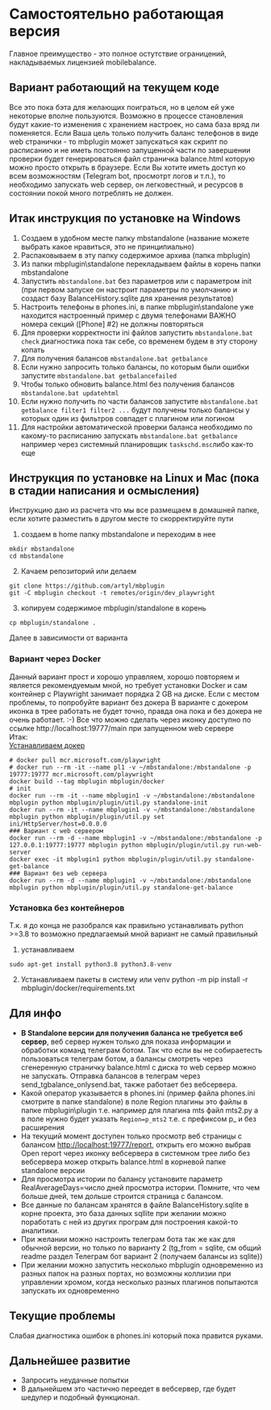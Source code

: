 # Самостоятельно работающая версия
Главное преимущество - это полное остутствие ограницений, накладываемых лицензией mobilebalance.

## Вариант работающий на текущем коде

Все это пока бэта для желающих поиграться, но в целом ей уже некоторые вполне пользуются. Возможно в процессе становления будут какие-то изменения с хранением настроек, но сама база вряд ли поменяется.
Если Ваша цель только получить баланс телефонов в виде web странички - то mbplugin может запускаться как скрипт по расписанию и не иметь постоянно запущенной части по завершении проверки будет генерироваться файл страничка balance.html
которую можно просто открыть в браузере.
Если Вы хотите иметь доступ ко всем возможностям (Telegram bot, просмотрт логов и т.п.), то необходимо запускать web сервер, он легковестный, и ресурсов в состоянии покой много потреблять не должен. 

## Итак инструкция по установке на Windows

1. Создаем в удобном месте папку mbstandalone (название можете выбрать какое нравиться, это не принципиально)
2. Распаковываем в эту папку содержимое архива (папка mbplugin)
3. Из папки mbplugin\standalone перекладываем файлы в корень папки mbstandalone
4. Запустить ```mbstandalone.bat``` без параметров или с параметром init (при первом запуске он настроит параметры по умолчанию и создаст базу BalanceHistory.sqlite для хранения результатов)
5. Настроить телефоны в phones.ini, в папке mbplugin\standalone уже находится настроенный пример с двумя телефонами
ВАЖНО номера секций ([Phone] #2) не должны повторяться
6. Для проверки корректности ini файлов запустить ```mbstandalone.bat check``` диагностика пока так себе, со временем будем в эту сторону копать
7. Для получения балансов ```mbstandalone.bat getbalance```
8. Если нужно запросить только балансы, по которым были ошибки запустите ```mbstandalone.bat getbalancefailed```
9. Чтобы только обновить balance.html без получения балансов ```mbstandalone.bat updatehtml```
10. Если нужно получить по части балансов запустите ```mbstandalone.bat getbalance filter1 filter2 ...``` будут получены только балансы у которых один из фильтров совпадет с плагином или логином
11. Для настройки автоматической проверки баланса необходимо по какому-то расписанию запускать ```mbstandalone.bat getbalance``` например через системный планировщик ```taskschd.msc```либо как-то еще

## Инструкция по установке на Linux и Mac (пока в стадии написания и осмысления)
Инструкцию даю из расчета что мы все размещаем в домашней папке, если хотите разместить в другом месте то скорректируйте пути
1. создаем в home папку mbstandalone и переходим в нее
```
mkdir mbstandalone  
cd mbstandalone  
```
2. Качаем репозиторий или делаем 
```
git clone https://github.com/artyl/mbplugin  
git -C mbplugin checkout -t remotes/origin/dev_playwright
```
3. копируем содержимое mbplugin/standalone в корень 
```
cp mbplugin/standalone .
```
Далее в зависимости от варианта 
### Вариант через Docker
Данный вариант прост и хорошо управляем, хорошо повторяем и является рекомендуемым мной, но требует установки Docker и сам контейнер с Playwright занимает порядка 2 GB на диске. Если с местом проблемы, то попробуйте вариант без докера
В варианте с докером иконка в трее работать не будет точно, правда она пока и без докера не очень работает. :-) 
Все что можно сделать через иконку доступно по ссылке http://localhost:19777/main при запущенном web сервере  
Итак:  
[Устанавливаем докер](https://docs.docker.com/engine/install)
```
# docker pull mcr.microsoft.com/playwright
# docker run --rm -it --name pl1 -v ~/mbstandalone:/mbstandalone -p 19777:19777 mcr.microsoft.com/playwright
docker build --tag mbplugin mbplugin/docker
# init
docker run --rm -it --name mbplugin1 -v ~/mbstandalone:/mbstandalone mbplugin python mbplugin/plugin/util.py standalone-init 
docker run --rm -it --name mbplugin1 -v ~/mbstandalone:/mbstandalone mbplugin python mbplugin/plugin/util.py set ini/HttpServer/host=0.0.0.0
### Вариант с web сервером
docker run --rm -d --name mbplugin1 -v ~/mbstandalone:/mbstandalone -p 127.0.0.1:19777:19777 mbplugin python mbplugin/plugin/util.py run-web-server  
docker exec -it mbplugin1 python mbplugin/plugin/util.py standalone-get-balance 
### Вариант без web сервера
docker run --rm -d --name mbplugin1 -v ~/mbstandalone:/mbstandalone mbplugin python mbplugin/plugin/util.py standalone-get-balance 

```
### Установка без контейнеров
Т.к. я до конца не разобрался как правильно устанавливать python >=3.8 то возможно предлагаемый мной вариант не самый правильный
1. устанавливаем 
```
sudo apt-get install python3.8 python3.8-venv
```
2. Устанавливаем пакеты в систему или venv 
python -m pip install -r mbplugin/docker/requirements.txt

## Для инфо

* __В Standalone версии для получения баланса не требуется веб сервер__, веб сервер нужен только для показа информации и обработки команд телеграм ботом. Так что если вы не собираетесть пользоваться телеграм ботом, а балансы смотреть через сгенеренную страничку balance.html с диска то web сервер можно не запускать. Отправка балансов в телеграм через send_tgbalance_onlysend.bat, также работает без вебсервера.
* Какой оператор указывается в phones.ini (пример файла phones.ini смотрите в папке standalone) в поле Region плагины это файлы в папке mbplugin\plugin т.е. например для плагина mts файл mts2.py а в поле нужно будет указать ```Region=p_mts2``` т.е. с префиксом p_ и без расширения
* На текущий момент доступен только просмотр веб страницы с балансом [http://localhost:19777/report](http://localhost:19777/report), открыть его можно выбрав Open report через иконку вебсервера в системном трее либо без вебсервера можер открыть balance.html в корневой папке standalone версии
* Для просмотра истории по балансу установите параметр RealAverageDays=число дней просмотра истории. Помните, что чем больше дней, тем дольше строится страница с балансом.
* Все данные по балансам хранятся в файле BalanceHistory.sqlite в корне проекта, это база данных sqllite при желании можно поработать с ней из других програм для построения какой-то аналитики.
* При желании можно настроить телеграм бота так же как для обычной версии, но только по варианту 2 (tg_from = sqlite, см общий readme раздел Телеграм бот вариант 2 (получаем балансы из sqlite))
* При желании можно запустить несколько mbplugin одновременно из разных папок на разных портах, но возможны коллизии при управлении хромом, когда несколько разных плагинов попытаются запускать их одновременно

## Текущие проблемы

Слабая диагностика ошибок в phones.ini который пока правится руками.

## Дальнейшее развитие

* Запросить неудачные попытки
* В дальнейшем это частично переедет в вебсервер, где будет шедулер и подобный функционал.
